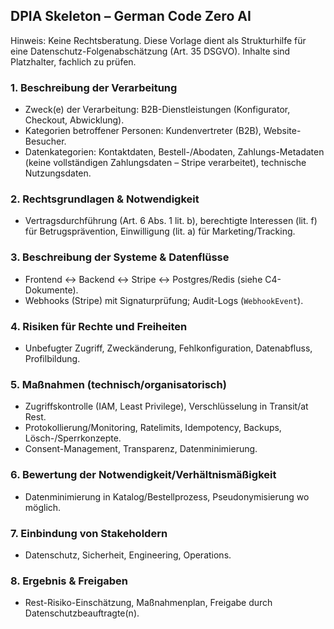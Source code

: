 ## DPIA Skeleton – German Code Zero AI

Hinweis: Keine Rechtsberatung. Diese Vorlage dient als Strukturhilfe für eine Datenschutz-Folgenabschätzung (Art. 35 DSGVO). Inhalte sind Platzhalter, fachlich zu prüfen.

### 1. Beschreibung der Verarbeitung
- Zweck(e) der Verarbeitung: B2B-Dienstleistungen (Konfigurator, Checkout, Abwicklung).
- Kategorien betroffener Personen: Kundenvertreter (B2B), Website-Besucher.
- Datenkategorien: Kontaktdaten, Bestell-/Abodaten, Zahlungs-Metadaten (keine vollständigen Zahlungsdaten – Stripe verarbeitet), technische Nutzungsdaten.

### 2. Rechtsgrundlagen & Notwendigkeit
- Vertragsdurchführung (Art. 6 Abs. 1 lit. b), berechtigte Interessen (lit. f) für Betrugsprävention, Einwilligung (lit. a) für Marketing/Tracking.

### 3. Beschreibung der Systeme & Datenflüsse
- Frontend ↔ Backend ↔ Stripe ↔ Postgres/Redis (siehe C4-Dokumente).
- Webhooks (Stripe) mit Signaturprüfung; Audit-Logs (`WebhookEvent`).

### 4. Risiken für Rechte und Freiheiten
- Unbefugter Zugriff, Zweckänderung, Fehlkonfiguration, Datenabfluss, Profilbildung.

### 5. Maßnahmen (technisch/organisatorisch)
- Zugriffskontrolle (IAM, Least Privilege), Verschlüsselung in Transit/at Rest.
- Protokollierung/Monitoring, Ratelimits, Idempotency, Backups, Lösch-/Sperrkonzepte.
- Consent-Management, Transparenz, Datenminimierung.

### 6. Bewertung der Notwendigkeit/Verhältnismäßigkeit
- Datenminimierung in Katalog/Bestellprozess, Pseudonymisierung wo möglich.

### 7. Einbindung von Stakeholdern
- Datenschutz, Sicherheit, Engineering, Operations.

### 8. Ergebnis & Freigaben
- Rest-Risiko-Einschätzung, Maßnahmenplan, Freigabe durch Datenschutzbeauftragte(n).